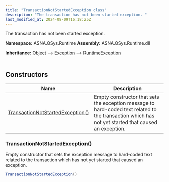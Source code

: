 ```yaml
---
title: "TransactionNotStartedException class"
description: "The transaction has not been started exception. "
last_modified_at: 2024-08-09T16:18:25Z
---
```


The transaction has not been started exception.

**Namespace:** ASNA.QSys.Runtime
**Assembly:** ASNA.QSys.Runtime.dll

**Inheritance:** [Object](https://docs.microsoft.com/en-us/dotnet/api/system.object) --> [Exception](https://docs.microsoft.com/en-us/dotnet/api/system.exception) --> [RuntimeException](/reference/runtime/qsys-runtime/runtime-exception.html)
<br>
<br>

## Constructors

| Name | Description |
| --- | --- |
| [TransactionNotStartedException()](#transactionnotstartedexception) | Empty constructor that sets the exception message to hard-coded text related to the transaction which has not yet started that caused an exception.

### TransactionNotStartedException()

Empty constructor that sets the exception message to hard-coded text related to the transaction which has not yet started that caused an exception.

```cs
TransactionNotStartedException()
```

